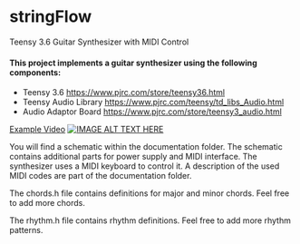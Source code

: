 # stringFlow
Teensy 3.6 Guitar Synthesizer with MIDI Control
#### This project implements a guitar synthesizer using the following components:
* Teensy 3.6 https://www.pjrc.com/store/teensy36.html
* Teensy Audio Library https://www.pjrc.com/teensy/td_libs_Audio.html
* Audio Adaptor Board https://www.pjrc.com/store/teensy3_audio.html

[Example Video](https://www.youtube.com/watch?v=dMfJED-iR0I)
[![IMAGE ALT TEXT HERE](http://www.dorstel.de/github/Teensy_3.6_Guitar_Synthesizer.png)](https://www.youtube.com/watch?v=dMfJED-iR0I)

You will find a schematic within the documentation folder. The schematic contains additional parts for power supply and MIDI interface. The synthesizer uses a MIDI keyboard to control it. A description of the used MIDI codes are part of the documentation folder.

The chords.h file contains definitions for major and minor chords. Feel free to add more chords.

The rhythm.h file contains rhythm definitions. Feel free to add more rhythm patterns.
